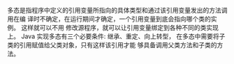 

   多态是指程序中定义的引用变量所指向的具体类型和通过该引用变量发出的方法调用在编 
译时不确定，在运行期间才确定，一个引用变量到底会指向哪个类的实例。
这样就可以不用 修改源程序，就可以让引用变量绑定到各种不同的类实现上。
Java 实现多态有三个必要条件: 继承、重定、向上转型，
在多态中需要将子类的引用赋值给父类对象，只有这样该引用才能 够具备调用父类方法和子类的方法。
